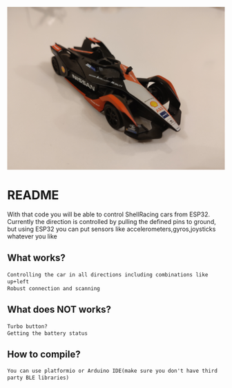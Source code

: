 
![My Image](images/IMG_20230806_221812.jpg)

# README
With that code you will be able to control ShellRacing cars from ESP32. Currently
the direction is controlled by pulling the defined pins to ground, but using ESP32
you can put sensors like accelerometers,gyros,joysticks whatever you like
## What works?
```
Controlling the car in all directions including combinations like up+left
Robust connection and scanning
```
## What does NOT works?
```
Turbo button?
Getting the battery status
```

## How to compile?
```
You can use platformio or Arduino IDE(make sure you don't have third party BLE libraries)
```
